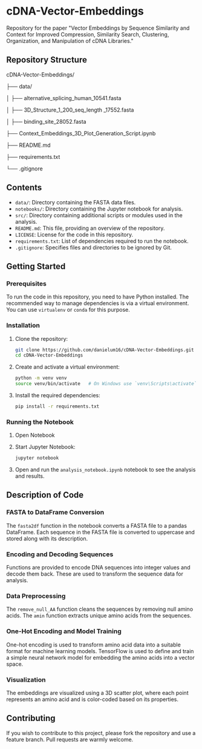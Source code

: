 # cDNA-Vector-Embeddings
Repository for the paper "Vector Embeddings by Sequence Similarity and Context for Improved Compression, Similarity Search, Clustering, Organization, and Manipulation of cDNA Libraries."

## Repository Structure
cDNA-Vector-Embeddings/

├── data/

│ ├── alternative_splicing_human_10541.fasta

│ ├── 3D_Structure_1_200_seq_length _17552.fasta

│ ├── binding_site_28052.fasta

├── Context_Embeddings_3D_Plot_Generation_Script.ipynb

├── README.md

├── requirements.txt

└── .gitignore



## Contents

- `data/`: Directory containing the FASTA data files.
- `notebooks/`: Directory containing the Jupyter notebook for analysis.
- `src/`: Directory containing additional scripts or modules used in the analysis.
- `README.md`: This file, providing an overview of the repository.
- `LICENSE`: License for the code in this repository.
- `requirements.txt`: List of dependencies required to run the notebook.
- `.gitignore`: Specifies files and directories to be ignored by Git.

## Getting Started

### Prerequisites

To run the code in this repository, you need to have Python installed. The recommended way to manage dependencies is via a virtual environment. You can use `virtualenv` or `conda` for this purpose.

### Installation

1. Clone the repository:
    ```sh
    git clone https://github.com/danielum16/cDNA-Vector-Embeddings.git
    cd cDNA-Vector-Embeddings
    ```

2. Create and activate a virtual environment:
    ```sh
    python -m venv venv
    source venv/bin/activate   # On Windows use `venv\Scripts\activate`
    ```

3. Install the required dependencies:
    ```sh
    pip install -r requirements.txt
    ```

### Running the Notebook

1. Open Notebook

2. Start Jupyter Notebook:
    ```sh
    jupyter notebook
    ```

3. Open and run the `analysis_notebook.ipynb` notebook to see the analysis and results.

## Description of Code

### FASTA to DataFrame Conversion

The `fasta2df` function in the notebook converts a FASTA file to a pandas DataFrame. Each sequence in the FASTA file is converted to uppercase and stored along with its description.

### Encoding and Decoding Sequences

Functions are provided to encode DNA sequences into integer values and decode them back. These are used to transform the sequence data for analysis.

### Data Preprocessing

The `remove_null_AA` function cleans the sequences by removing null amino acids. The `amin` function extracts unique amino acids from the sequences.

### One-Hot Encoding and Model Training

One-hot encoding is used to transform amino acid data into a suitable format for machine learning models. TensorFlow is used to define and train a simple neural network model for embedding the amino acids into a vector space.

### Visualization

The embeddings are visualized using a 3D scatter plot, where each point represents an amino acid and is color-coded based on its properties.

## Contributing

If you wish to contribute to this project, please fork the repository and use a feature branch. Pull requests are warmly welcome.


